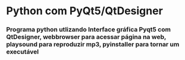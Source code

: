 # Python com PyQt5/QtDesigner

### Programa python utlizando Interface gráfica Pyqt5 com QtDesigner, webbrowser para acessar página na web, playsound para reproduzir mp3, pyinstaller para tornar um executável

